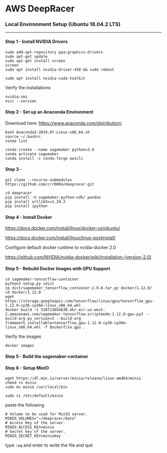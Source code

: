 # AWS DeepRacer

### Local Environment Setup (Ubuntu 18.04.2 LTS)

---

#### Step 1 - Install NVIDIA Drivers

```
sudo add-apt-repository ppa:graphics-drivers
sudo apt-get update
sudo apt-get install screen
screen
sudo apt install nvidia-driver-430 && sudo reboot 
```

```
sudo apt install nvidia-cuda-toolkit
```


Verify the installations
```
nvidia-smi
nvcc --version
```

#### Step 2 - Set up an Anaconda Environment

Download here: https://www.anaconda.com/distribution/

```
bash Anaconda3-2019.07-Linux-x86_64.sh
source ~/.bashrc
conda list
```
```
conda create --name sagemaker python=3.6
conda activate sagemaker
conda install -c conda-forge awscli 
```

#### Step 3 - 

```
git clone --recurse-submodules https://github.com/crr0004/deepracer.git
```

```
cd deepracer
pip install -U sagemaker-python-sdk/ pandas 
pip install urllib3==1.24.3
pip install ipython
```

#### Step 4 - Install Docker

https://docs.docker.com/install/linux/docker-ce/ubuntu/

https://docs.docker.com/install/linux/linux-postinstall/


Configure default docker runtime to nvidia-docker 2.0

https://github.com/NVIDIA/nvidia-docker/wiki/Installation-(version-2.0)


#### Step 5 - Rebuild Docker Images with GPU Support

```
cd sagemaker-tensorflow-container
python3 setup.py sdist
cp dist/sagemaker_tensorflow_container-2.0.0.tar.gz docker/1.12.0/
cd docker/1.12.0
wget https://storage.googleapis.com/tensorflow/linux/gpu/tensorflow_gpu-1.12.0-cp36-cp36m-linux_x86_64.whl
docker build -t 520713654638.dkr.ecr.us-west-2.amazonaws.com/sagemaker-tensorflow-scriptmode:1.12.0-gpu-py3 --build-arg py_version=3 --build-arg framework_installable=tensorflow_gpu-1.12.0-cp36-cp36m-linux_x86_64.whl -f Dockerfile.gpu .
```

Verify the images

```
docker images
```

#### Step 5 - Build the sagemaker-container


#### Step 6 - Setup MinIO

```
wget https://dl.min.io/server/minio/release/linux-amd64/minio
chmod +x minio
sudo mv minio /usr/local/bin
```

```
sudo vi /etc/default/minio
```

paste the following

```
# Volume to be used for MinIO server.
MINIO_VOLUMES="~/deepracer/data"
# Access Key of the server.
MINIO_ACCESS_KEY=minio
# Secret key of the server.
MINIO_SECRET_KEY=miniokey
```

type `:wq` and enter to write the file and quit

